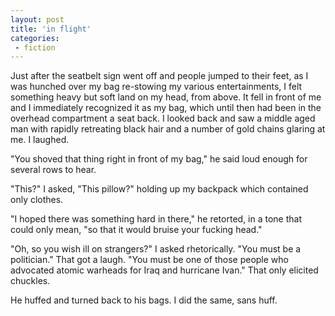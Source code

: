```yaml
---
layout: post
title: 'in flight'
categories:
 - fiction
---
```


Just after the seatbelt sign went off and people jumped to their feet, as I was hunched over my bag re-stowing my various entertainments, I felt something heavy but soft land on my head, from above. It fell in front of me and I immediately recognized it as my bag, which until then had been in the overhead compartment a seat back. I looked back and saw a middle aged man with rapidly retreating black hair and a number of gold chains glaring at me. I laughed. 

"You shoved that thing right in front of my bag," he said loud enough for several rows to hear.

"This?" I asked, "This pillow?" holding up my backpack which contained only clothes.

"I hoped there was something hard in there," he retorted, in a tone that could only mean, "so that it would bruise your fucking head."

"Oh, so you wish ill on strangers?" I asked rhetorically. "You must be a politician." That got a laugh. "You must be one of those people who advocated atomic warheads for Iraq and hurricane Ivan." That only elicited chuckles.

He huffed and turned back to his bags. I did the same, sans huff.